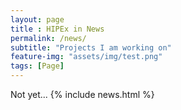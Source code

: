 ```yaml
--- 
layout: page
title : HIPEx in News 
permalink: /news/
subtitle: "Projects I am working on" 
feature-img: "assets/img/test.png"
tags: [Page]
---
```


Not yet...
{% include news.html %}
